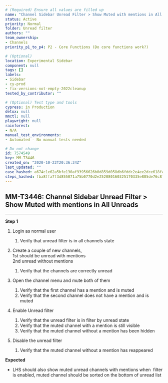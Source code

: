 ```yaml
---
# (Required) Ensure all values are filled up
name: "Channel Sidebar Unread Filter > Show Muted with mentions in All Unreads"
status: Active
priority: Normal
folder: Unread filter
authors: ""
team_ownership: 
- Channels
priority_p1_to_p4: P2 - Core Functions (Do core functions work?)

# (Optional)
location: Experimental Sidebar
component: null
tags: []
labels: 
- Sidebar
- cy-prod
- fix-versions-not-empty-2022cleanup
tested_by_contributor: ""

# (Optional) Test type and tools
cypress: in Production
detox: null
mmctl: null
playwright: null
rainforest: 
- N/A
manual_test_environments: 
- Automated - No manual tests needed

# Do not change
id: 7574549
key: MM-T3446
created_on: "2020-10-22T20:36:34Z"
last_updated: ""
case_hashed: a674c1e62a5bfe130af93956626b0d859d058db6fddc2e4ee2dce618f46a6ca24d78dd8c971e01d02363fa77b1d84cfe
steps_hashed: fba8ffa7f3d855071a75b0770d2e252080160325170335e885de76c8f2ef57be169d203545078b85f86ec67fa7e1a910
---
```


<!-- (Auto-generated) Based on frontmatter's "key" and "name" -->

## MM-T3446: Channel Sidebar Unread Filter > Show Muted with mentions in All Unreads

---

**Step 1**

1. Login as normal user

   1. Verify that unread filter is in all channels state

2. Create a couple of new channels,\
   1st should be unread with mentions\
   2nd unread without mentions

   1. Verify that the channels are correctly unread

3. Open the channel menu and mute both of them

   1. Verify that the first channel has a mention and is muted
   2. Verify that the second channel does not have a mention and is muted

4. Enable Unread filter

   1. Verify that the unread filter is in filter by unread state
   2. Verify that the muted channel with a mention is still visible
   3. Verify that the muted channel without a mention has been hidden

5. Disable the unread filter

   1. Verify that the muted channel without a mention has reappeared

**Expected**

- LHS should also show muted unread channels with mentions when  filter is enabled, muted channel should be sorted on the bottom of unread list
